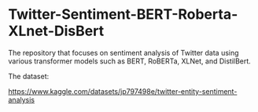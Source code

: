 # Twitter-Sentiment-BERT-Roberta-XLnet-DisBert
The repository that focuses on sentiment analysis of Twitter data using various transformer models such as BERT, RoBERTa, XLNet, and DistilBert.

The dataset:

https://www.kaggle.com/datasets/jp797498e/twitter-entity-sentiment-analysis
